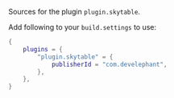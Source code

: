 Sources for the plugin `plugin.skytable`.

Add following to your `build.settings` to use:
```lua
{
    plugins = {
        "plugin.skytable" = {
            publisherId = "com.develephant",
        },
    },
}
```
